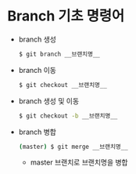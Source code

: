 # Branch 기초 명령어

* branch 생성

  ```bash
  $ git branch __브랜치명__
  ```

* branch 이동
  ```bash
  $ git checkout __브랜치명__
  ```
  
* branch 생성 및 이동

   ```bash
  $ git checkout -b __브랜치명__
  ```

* branch 병합
   ```bash
  (master) $ git merge __브랜치명__
  ```
  
  * master 브랜치로 브랜치명을 병합